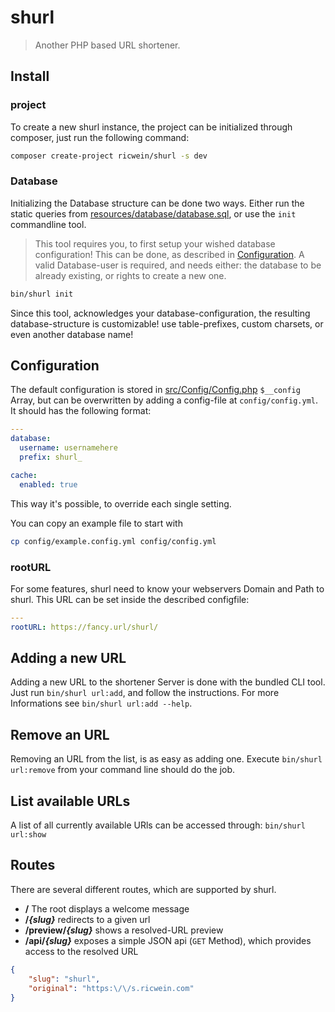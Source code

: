 # shurl

> Another PHP based URL shortener.


## Install

### project

To create a new shurl instance, the project can be initialized through composer, just run the following command:

```bash
composer create-project ricwein/shurl -s dev
```

### Database

Initializing the Database structure can be done two ways. Either run the static queries from [resources/database/database.sql](resources/database/database.sql), or use the `init` commandline tool.

> This tool requires you, to first setup your wished database configuration! This can be done, as described in [Configuration](#configuration). A valid Database-user is required, and needs either: the database to be already existing, or rights to create a new one.

```bash
bin/shurl init
```

Since this tool, acknowledges your database-configuration, the resulting database-structure is customizable! use table-prefixes, custom charsets, or even another database name!

## Configuration

The default configuration is stored in [src/Config/Config.php](src/Config/Config.php) `$__config` Array, but can be overwritten by adding a config-file at `config/config.yml`.
It should has the following format:

```yaml
---
database:
  username: usernamehere
  prefix: shurl_

cache:
  enabled: true
```

This way it's possible, to override each single setting.

You can copy an example file to start with

```bash
cp config/example.config.yml config/config.yml
```

### rootURL

For some features, shurl need to know your webservers Domain and Path to shurl.
This URL can be set inside the described configfile:

```yaml
---
rootURL: https://fancy.url/shurl/
```

## Adding a new URL

Adding a new URL to the shortener Server is done with the bundled CLI tool. Just run `bin/shurl url:add`, and follow the instructions.
For more Informations see `bin/shurl url:add --help`.

## Remove an URL

Removing an URL from the list, is as easy as adding one. Execute `bin/shurl url:remove` from your command line should do the job.

## List available URLs

A list of all currently available URls can be accessed through: `bin/shurl url:show`

## Routes

There are several different routes, which are supported by shurl.

- **/** The root displays a welcome message
- **/<i>{slug}</i>** redirects to a given url
- **/preview/<i>{slug}</i>** shows a resolved-URL preview
- **/api/<i>{slug}</i>** exposes a simple JSON api (`GET` Method), which provides access to the resolved URL

```json
{
	"slug": "shurl",
	"original": "https:\/\/s.ricwein.com"
}
```
